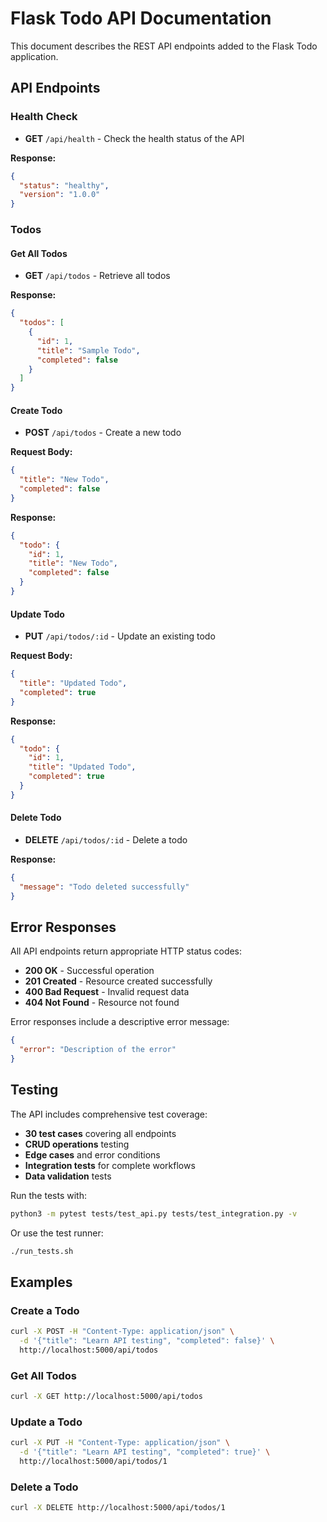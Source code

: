 # Flask Todo API Documentation

This document describes the REST API endpoints added to the Flask Todo application.

## API Endpoints

### Health Check
- **GET** `/api/health` - Check the health status of the API

**Response:**
```json
{
  "status": "healthy",
  "version": "1.0.0"
}
```

### Todos

#### Get All Todos
- **GET** `/api/todos` - Retrieve all todos

**Response:**
```json
{
  "todos": [
    {
      "id": 1,
      "title": "Sample Todo",
      "completed": false
    }
  ]
}
```

#### Create Todo
- **POST** `/api/todos` - Create a new todo

**Request Body:**
```json
{
  "title": "New Todo",
  "completed": false
}
```

**Response:**
```json
{
  "todo": {
    "id": 1,
    "title": "New Todo",
    "completed": false
  }
}
```

#### Update Todo
- **PUT** `/api/todos/:id` - Update an existing todo

**Request Body:**
```json
{
  "title": "Updated Todo",
  "completed": true
}
```

**Response:**
```json
{
  "todo": {
    "id": 1,
    "title": "Updated Todo",
    "completed": true
  }
}
```

#### Delete Todo
- **DELETE** `/api/todos/:id` - Delete a todo

**Response:**
```json
{
  "message": "Todo deleted successfully"
}
```

## Error Responses

All API endpoints return appropriate HTTP status codes:

- **200 OK** - Successful operation
- **201 Created** - Resource created successfully
- **400 Bad Request** - Invalid request data
- **404 Not Found** - Resource not found

Error responses include a descriptive error message:
```json
{
  "error": "Description of the error"
}
```

## Testing

The API includes comprehensive test coverage:

- **30 test cases** covering all endpoints
- **CRUD operations** testing
- **Edge cases** and error conditions
- **Integration tests** for complete workflows
- **Data validation** tests

Run the tests with:
```bash
python3 -m pytest tests/test_api.py tests/test_integration.py -v
```

Or use the test runner:
```bash
./run_tests.sh
```

## Examples

### Create a Todo
```bash
curl -X POST -H "Content-Type: application/json" \
  -d '{"title": "Learn API testing", "completed": false}' \
  http://localhost:5000/api/todos
```

### Get All Todos
```bash
curl -X GET http://localhost:5000/api/todos
```

### Update a Todo
```bash
curl -X PUT -H "Content-Type: application/json" \
  -d '{"title": "Learn API testing", "completed": true}' \
  http://localhost:5000/api/todos/1
```

### Delete a Todo
```bash
curl -X DELETE http://localhost:5000/api/todos/1
```
